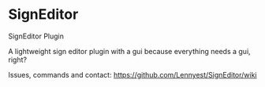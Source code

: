 # SignEditor
SignEditor Plugin

A lightweight sign editor plugin with a gui because everything needs a gui, right?

Issues, commands and contact:
https://github.com/Lennyest/SignEditor/wiki
